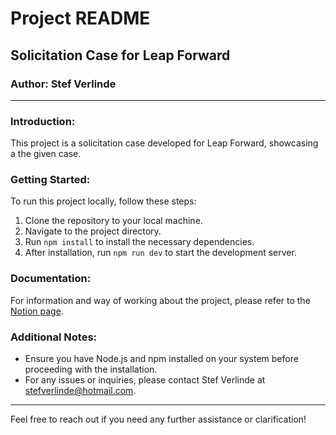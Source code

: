 # Project README

## Solicitation Case for Leap Forward

### Author: Stef Verlinde

---

### Introduction:
This project is a solicitation case developed for Leap Forward, showcasing a the given case.

### Getting Started:
To run this project locally, follow these steps:

1. Clone the repository to your local machine.
2. Navigate to the project directory.
3. Run `npm install` to install the necessary dependencies.
4. After installation, run `npm run dev` to start the development server.

### Documentation:
For information and way of working about the project, please refer to the [Notion page]([https://test.com](https://hungry-freeze-1df.notion.site/Leap-Forward-Case-Stef-7c10ec76b3af4b1faeb176b6e68eea4b?pvs=4)).

### Additional Notes:
- Ensure you have Node.js and npm installed on your system before proceeding with the installation.
- For any issues or inquiries, please contact Stef Verlinde at [stefverlinde@hotmail.com](mailto:stefverlinde@hotmail.com).

---

Feel free to reach out if you need any further assistance or clarification!
